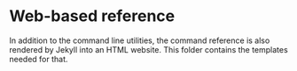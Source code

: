 # Web-based reference

In addition to the command line utilities, the command reference is also rendered by Jekyll into an HTML website. This folder contains the templates needed for that.
